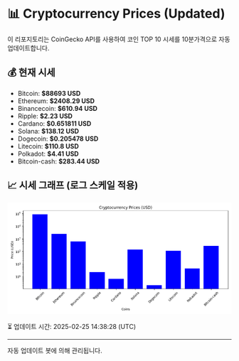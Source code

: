 
# 📊 Cryptocurrency Prices (Updated)

이 리포지토리는 CoinGecko API를 사용하여 코인 TOP 10 시세를 10분가격으로 자동 업데이트합니다.

## 💰 현재 시세
- Bitcoin: **$88693 USD**
- Ethereum: **$2408.29 USD**
- Binancecoin: **$610.94 USD**
- Ripple: **$2.23 USD**
- Cardano: **$0.651811 USD**
- Solana: **$138.12 USD**
- Dogecoin: **$0.205478 USD**
- Litecoin: **$110.8 USD**
- Polkadot: **$4.41 USD**
- Bitcoin-cash: **$283.44 USD**

## 📈 시세 그래프 (로그 스케일 적용)
![Crypto Prices](crypto_prices.png)

⏳ 업데이트 시간: 2025-02-25 14:38:28 (UTC)

---
자동 업데이트 봇에 의해 관리됩니다.
